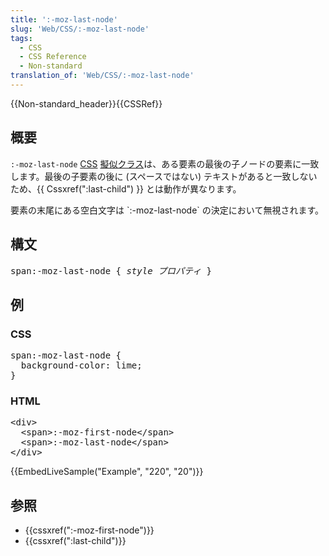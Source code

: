 ```yaml
---
title: ':-moz-last-node'
slug: 'Web/CSS/:-moz-last-node'
tags:
  - CSS
  - CSS Reference
  - Non-standard
translation_of: 'Web/CSS/:-moz-last-node'
---
```

<div>{{Non-standard_header}}{{CSSRef}}</div>

<h2 id="Summary" name="Summary">概要</h2>

`:-moz-last-node` [CSS](/ja/docs/Web/CSS) [擬似クラス](/ja/docs/Web/CSS/Pseudo-classes)は、ある要素の最後の子ノードの要素に一致します。最後の子要素の後に (スペースではない) テキストがあると一致しないため、{{ Cssxref(":last-child") }} とは動作が異なります。

<p class="note">要素の末尾にある空白文字は `:-moz-last-node` の決定において無視されます。</p>

<h2 id="Syntax" name="Syntax">構文</h2>

<pre class="syntaxbox">span:-moz-last-node { <em>style プロパティ</em> }
</pre>

<h2 id="Example" name="Example">例</h2>

<h3 id="CSS">CSS</h3>

<pre class="brush:css">span:-moz-last-node {
  background-color: lime;
}
</pre>

<h3 id="HTML">HTML</h3>

<pre class="brush:html">&lt;div&gt;
  &lt;span&gt;:-moz-first-node&lt;/span&gt;
  &lt;span&gt;:-moz-last-node&lt;/span&gt;
&lt;/div&gt;
</pre>

{{EmbedLiveSample("Example", "220", "20")}}

<h2 id="参照">参照</h2>

<ul>
 <li>{{cssxref(":-moz-first-node")}}</li>
 <li>{{cssxref(":last-child")}}</li>
</ul>
